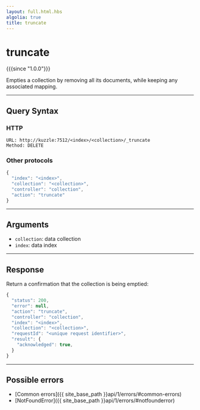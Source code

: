 ```yaml
---
layout: full.html.hbs
algolia: true
title: truncate
---
```


# truncate

{{{since "1.0.0"}}}

Empties a collection by removing all its documents, while keeping any associated mapping.  

---

## Query Syntax

### HTTP

```http
URL: http://kuzzle:7512/<index>/<collection>/_truncate
Method: DELETE
```

### Other protocols


```js
{
  "index": "<index>",
  "collection": "<collection>",
  "controller": "collection",
  "action": "truncate"
}
```

---

## Arguments

* `collection`: data collection
* `index`: data index

---

## Response

Return a confirmation that the collection is being emptied:

```javascript
{
  "status": 200,
  "error": null,
  "action": "truncate",
  "controller": "collection",
  "index": "<index>",
  "collection": "<collection>",
  "requestId": "<unique request identifier>",
  "result": {
    "acknowledged": true,
  }
}
```

---

## Possible errors

- [Common errors]({{ site_base_path }}api/1/errors/#common-errors)
- [NotFoundError]({{ site_base_path }}api/1/errors/#notfounderror)
